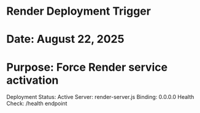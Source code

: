 ﻿# Render Deployment Trigger
# Date: August 22, 2025
# Purpose: Force Render service activation

Deployment Status: Active
Server: render-server.js
Binding: 0.0.0.0
Health Check: /health endpoint
